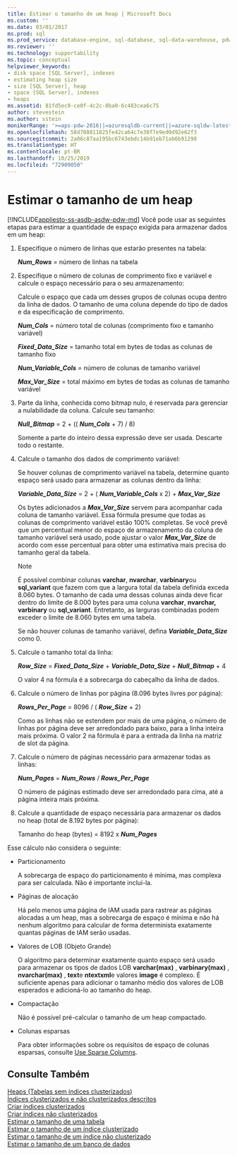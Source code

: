 ```yaml
---
title: Estimar o tamanho de um heap | Microsoft Docs
ms.custom: ''
ms.date: 03/01/2017
ms.prod: sql
ms.prod_service: database-engine, sql-database, sql-data-warehouse, pdw
ms.reviewer: ''
ms.technology: supportability
ms.topic: conceptual
helpviewer_keywords:
- disk space [SQL Server], indexes
- estimating heap size
- size [SQL Server], heap
- space [SQL Server], indexes
- heaps
ms.assetid: 81fd5ec9-ce0f-4c2c-8ba0-6c483cea6c75
author: stevestein
ms.author: sstein
monikerRange: '>=aps-pdw-2016||=azuresqldb-current||=azure-sqldw-latest||>=sql-server-2016||=sqlallproducts-allversions||>=sql-server-linux-2017||=azuresqldb-mi-current'
ms.openlocfilehash: 58d708811825fe42ca64c7e30f7e9ed0d92e62f3
ms.sourcegitcommit: 2a06c87aa195bc6743ebdc14b91eb71ab6b91298
ms.translationtype: HT
ms.contentlocale: pt-BR
ms.lasthandoff: 10/25/2019
ms.locfileid: "72909050"
---
```

# <a name="estimate-the-size-of-a-heap"></a>Estimar o tamanho de um heap
[!INCLUDE[appliesto-ss-asdb-asdw-pdw-md](../../includes/appliesto-ss-asdb-asdw-pdw-md.md)]
  Você pode usar as seguintes etapas para estimar a quantidade de espaço exigida para armazenar dados em um heap:  
  
1.  Especifique o número de linhas que estarão presentes na tabela:  
  
     **_Num_Rows_** = número de linhas na tabela  
  
2.  Especifique o número de colunas de comprimento fixo e variável e calcule o espaço necessário para o seu armazenamento:  
  
     Calcule o espaço que cada um desses grupos de colunas ocupa dentro da linha de dados. O tamanho de uma coluna depende do tipo de dados e da especificação de comprimento.  
  
     **_Num_Cols_** = número total de colunas (comprimento fixo e tamanho variável)  
  
     **_Fixed_Data_Size_** = tamanho total em bytes de todas as colunas de tamanho fixo  
  
     **_Num_Variable_Cols_** = número de colunas de tamanho variável  
  
     **_Max_Var_Size_** = total máximo em bytes de todas as colunas de tamanho variável  
  
3.  Parte da linha, conhecida como bitmap nulo, é reservada para gerenciar a nulabilidade da coluna. Calcule seu tamanho:  
  
     **_Null_Bitmap_** = 2 + (( **_Num_Cols_** + 7) / 8)  
  
     Somente a parte do inteiro dessa expressão deve ser usada. Descarte todo o restante.  
  
4.  Calcule o tamanho dos dados de comprimento variável:  
  
     Se houver colunas de comprimento variável na tabela, determine quanto espaço será usado para armazenar as colunas dentro da linha:  
  
     **_Variable_Data_Size_** = 2 + ( **_Num_Variable_Cols_** x 2) + **_Max_Var_Size_**  
  
     Os bytes adicionados a **_Max_Var_Size_** servem para acompanhar cada coluna de tamanho variável. Essa fórmula presume que todas as colunas de comprimento variável estão 100% completas. Se você prevê que um percentual menor do espaço de armazenamento da coluna de tamanho variável será usado, pode ajustar o valor **_Max_Var_Size_** de acordo com esse percentual para obter uma estimativa mais precisa do tamanho geral da tabela.  
  
    > [!NOTE]  
    >  É possível combinar colunas **varchar**, **nvarchar**, **varbinary**ou **sql_variant** que fazem com que a largura total da tabela definida exceda 8.060 bytes. O tamanho de cada uma dessas colunas ainda deve ficar dentro do limite de 8.000 bytes para uma coluna **varchar**, **nvarchar, varbinary** ou **sql_variant**. Entretanto, as larguras combinadas podem exceder o limite de 8.060 bytes em uma tabela.  
  
     Se não houver colunas de tamanho variável, defina **_Variable_Data_Size_** como 0.  
  
5.  Calcule o tamanho total da linha:  
  
     **_Row_Size_**   =  **_Fixed_Data_Size_**  +  **_Variable_Data_Size_**  +  **_Null_Bitmap_** + 4  
  
     O valor 4 na fórmula é a sobrecarga do cabeçalho da linha de dados.  
  
6.  Calcule o número de linhas por página (8.096 bytes livres por página):  
  
     **_Rows_Per_Page_** = 8096 / ( **_Row_Size_** + 2)  
  
     Como as linhas não se estendem por mais de uma página, o número de linhas por página deve ser arredondado para baixo, para a linha inteira mais próxima. O valor 2 na fórmula é para a entrada da linha na matriz de slot da página.  
  
7.  Calcule o número de páginas necessário para armazenar todas as linhas:  
  
     **_Num_Pages_**   =  **_Num_Rows_**  /  **_Rows_Per_Page_**  
  
     O número de páginas estimado deve ser arredondado para cima, até a página inteira mais próxima.  
  
8.  Calcule a quantidade de espaço necessária para armazenar os dados no heap (total de 8.192 bytes por página):  

     Tamanho do heap (bytes) = 8192 x **_Num_Pages_**  
  
 Esse cálculo não considera o seguinte:  
  
-   Particionamento  
  
     A sobrecarga de espaço do particionamento é mínima, mas complexa para ser calculada. Não é importante incluí-la.  
  
-   Páginas de alocação  
  
     Há pelo menos uma página de IAM usada para rastrear as páginas alocadas a um heap, mas a sobrecarga de espaço é mínima e não há nenhum algoritmo para calcular de forma determinista exatamente quantas páginas de IAM serão usadas.  
  
-   Valores de LOB (Objeto Grande)  
  
     O algoritmo para determinar exatamente quanto espaço será usado para armazenar os tipos de dados LOB **varchar(max)** , **varbinary(max)** , **nvarchar(max)** , **text**e **ntextxml**e valores **image** é complexo. É suficiente apenas para adicionar o tamanho médio dos valores de LOB esperados e adicioná-lo ao tamanho do heap.  
  
-   Compactação  
  
     Não é possível pré-calcular o tamanho de um heap compactado.  
  
-   Colunas esparsas  
  
     Para obter informações sobre os requisitos de espaço de colunas esparsas, consulte [Use Sparse Columns](../../relational-databases/tables/use-sparse-columns.md).  
  
## <a name="see-also"></a>Consulte Também  
 [Heaps &#40;Tabelas sem índices clusterizados&#41;](../../relational-databases/indexes/heaps-tables-without-clustered-indexes.md)   
 [Índices clusterizados e não clusterizados descritos](../../relational-databases/indexes/clustered-and-nonclustered-indexes-described.md)   
 [Criar índices clusterizados](../../relational-databases/indexes/create-clustered-indexes.md)   
 [Criar índices não clusterizados](../../relational-databases/indexes/create-nonclustered-indexes.md)   
 [Estimar o tamanho de uma tabela](../../relational-databases/databases/estimate-the-size-of-a-table.md)   
 [Estimar o tamanho de um índice clusterizado](../../relational-databases/databases/estimate-the-size-of-a-clustered-index.md)   
 [Estimar o tamanho de um índice não clusterizado](../../relational-databases/databases/estimate-the-size-of-a-nonclustered-index.md)   
 [Estimar o tamanho de um banco de dados](../../relational-databases/databases/estimate-the-size-of-a-database.md)  
  
  
